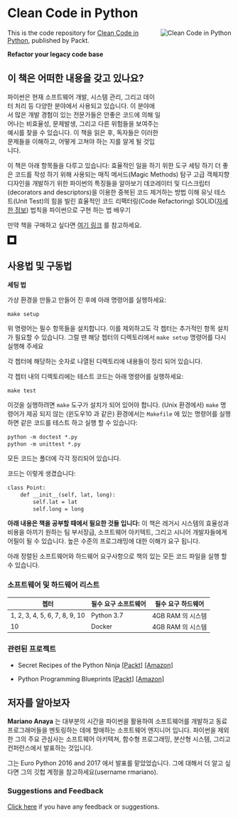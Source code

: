 # Clean Code in Python

<a href="https://www.packtpub.com/application-development/clean-code-python?utm_source=github&utm_medium=repository&utm_campaign=9781788835831 "><img src="https://d255esdrn735hr.cloudfront.net/sites/default/files/imagecache/ppv4_main_book_cover/B09608_MockupCoverNew.png" alt="Clean Code in Python" height="256px" align="right"></a>

This is the code repository for [Clean Code in Python](https://www.packtpub.com/application-development/clean-code-python?utm_source=github&utm_medium=repository&utm_campaign=9781788835831 ), published by Packt.

**Refactor your legacy code base**

## 이 책은 어떠한 내용을 갖고 있나요?
파이썬은 현재 소프트웨어 개발, 시스템 관리, 그리고 데이터 처리 등 다양한 분야에서 사용되고 있습니다. 이 분야에서 많은 개발 경험이 있는 전문가들은 안좋은 코드에 의해 일어나는 비효율성, 문제발생, 그리고 다른 위험들을 보여주는 예시를 찾을 수 있습니다. 이 책을 읽은 후, 독자들은 이러한 문제들을 이해하고, 어떻게 고쳐야 하는 지를 알게 될 것입니다.

이 책은 아래 항목들을 다루고 있습니다:
효율적인 일을 하기 위한 도구 세팅 하기
더 좋은 코드를 작성 하기 위해 사용되는 매직 메서드(Magic Methods) 탐구
고급 객체지향 디자인을 개발하기 위한 파이썬의 특징들을 알아보기
데코레이터 및 디스크립터 (decorators and descriptors)을 이용한 중복된 코드 제거하는 방법 이해
유닛 테스트(Unit Test)의 힘을 빌린 효율적인 코드 리팩터링(Code Refactoring)
SOLID([자세한 정보](https://www.nextree.co.kr/p6960/)) 법칙을 파이썬으로 구현 하는 법 배우기

만약 책을 구매하고 싶다면 [여기 링크](https://www.amazon.com/dp/1788835832) 를 참고하세요.

<a href="https://www.packtpub.com/?utm_source=github&utm_medium=banner&utm_campaign=GitHubBanner"><img src="https://raw.githubusercontent.com/PacktPublishing/GitHub/master/GitHub.png" 
alt="https://www.packtpub.com/" border="5" /></a>

## 사용법 및 구동법

**세팅 법**

가상 환경을 만들고 만들어 진 후에 아래 명령어를 실행하세요:

    make setup

위 명령어는 필수 항목들을 설치합니다. 이를 제외하고도 각 쳅터는 추가적인 항목 설치가 필요할 수 있습니다.
그럴 땐 해당 쳅터의 디렉토리에서 ``make setup`` 명령어를 다시 실행해 주세요

각 쳅터에 해당하는 숫자로 나열된 디렉토리에 내용들이 정리 되어 있습니다.

각 쳅터 내의 디렉토리에는 테스트 코드는 아래 명령어를 실행하세요:

    make test

이것을 실행하려면 ``make`` 도구가 설치가 되어 있어야 합니다. (Unix 환경에서)
``make`` 명령어가 제공 되지 않는 (윈도우10 과 같은) 환경에서는 ``Makefile`` 에 있는
명령어를 실행하면 같은 코드를 테스트 하고 실행 할 수 있습니다:

    python -m doctest *.py
    python -m unittest *.py

모든 코드는 폴더에 각각 정리되어 있습니다.

코드는 이렇게 생겼습니다:
```
class Point:
    def __init__(self, lat, long):
        self.lat = lat
        self.long = long
```

**아래 내용은 책을 공부할 때에서 필요한 것들 입니다:**
이 책은 레거시 시스템의 효율성과 비용을 아끼기 원하는 팀 부서장급, 소프트웨어 아키텍트, 그리고 시니어 개발자들에게 어필이 될 수 있습니다. 높은 수준의 프로그래밍에 대한 이해가 요구 됩니다.

아래 정렬된 소프트웨어와 하드웨어 요구사항으로 책의 있는 모든 코드 파일을 실행 할 수 있습니다.
### 소프트웨어 및 하드웨어 리스트
| 쳅터 | 필수 요구 소프트웨어 | 필수 요구 하드웨어 |
| -------- | ------------------------------------ | ----------------------------------- |
|1, 2, 3, 4, 5, 6, 7, 8, 9, 10  |Python 3.7  | 4GB RAM 의 시스템 |
|10  |Docker  | 4GB RAM 의 시스템 |

### 관련된 프로젝트
* Secret Recipes of the Python Ninja [[Packt]](https://www.packtpub.com/application-development/secret-recipes-python-ninja?utm_source=github&utm_medium=repository&utm_campaign=9781788294874 ) [[Amazon]](https://www.amazon.com/dp/1788294874)

* Python Programming Blueprints [[Packt]](https://www.packtpub.com/application-development/python-programming-blueprints?utm_source=github&utm_medium=repository&utm_campaign=9781786468161 ) [[Amazon]](https://www.amazon.com/dp/1786468166)

## 저자를 알아보자
**Mariano Anaya**
는 대부분의 시간을 파이썬을 활용하여 소프트웨어를 개발하고 동료 프로그래머들을 멘토링하는 데에 할애하는 소프트웨어 엔지니어 입니다. 파이썬을 제외한 그의 주요 관심사는 소프트웨어 아키텍쳐, 함수형 프로그래밍, 분산형 시스템, 그리고 컨퍼런스에서 발표하는 것입니다. 

그는 Euro Python 2016 and 2017 에서 발표를 맡았었습니다. 그에 대해서 더 알고 싶다면 그의 깃헙 계정을 참고하세요(username rmariano).


### Suggestions and Feedback
[Click here](https://docs.google.com/forms/d/e/1FAIpQLSdy7dATC6QmEL81FIUuymZ0Wy9vH1jHkvpY57OiMeKGqib_Ow/viewform) if you have any feedback or suggestions.


